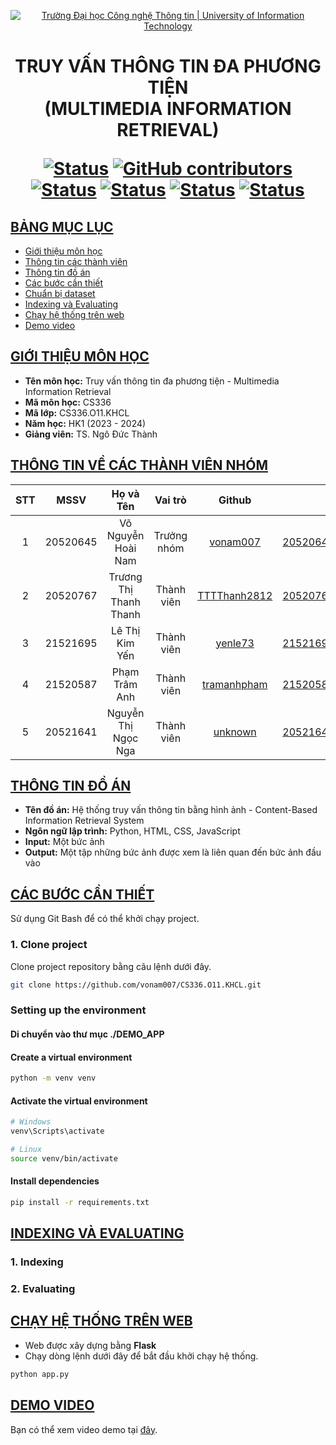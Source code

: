 <a id="top"></a>

<!-- Banner -->
<p align="center">
  <a href="https://www.uit.edu.vn/" title="Trường Đại học Công nghệ Thông tin" style="border: none;">
    <img src="https://i.imgur.com/WmMnSRt.png" alt="Trường Đại học Công nghệ Thông tin | University of Information Technology">
  </a>
</p>

<h1 align="center"><b>TRUY VẤN THÔNG TIN ĐA PHƯƠNG TIỆN<br>(MULTIMEDIA INFORMATION RETRIEVAL)</b></h>

[![Status](https://img.shields.io/badge/status-done-pink?style=flat-square)](https://github.com/pahopu/CS336_ImageSearch_Project2)
[![GitHub contributors](https://img.shields.io/github/contributors/pahopu/CS336_ImageSearch_Project2?style=flat-square)](https://github.com/pahopu/CS336_ImageSearch_Project2/graphs/contributors)
[![Status](https://img.shields.io/badge/language1-python-blue?style=flat-square)](https://github.com/pahopu/CS336_ImageSearch_Project2)
[![Status](https://img.shields.io/badge/language2-html-orange?style=flat-square)](https://github.com/pahopu/CS336_ImageSearch_Project2)
[![Status](https://img.shields.io/badge/language3-css-purple?style=flat-square)](https://github.com/pahopu/CS336_ImageSearch_Project2)
[![Status](https://img.shields.io/badge/language4-javascript-yellow?style=flat-square)](https://github.com/pahopu/CS336_ImageSearch_Project2)

## [BẢNG MỤC LỤC](#top)
* [Giới thiệu môn học](#giới-thiệu-môn-học)
* [Thông tin các thành viên](#thông-tin-về-các-thành-viên-nhóm)
* [Thông tin đồ án](#thông-tin-đồ-án)
* [Các bước cần thiết](#các-bước-cần-thiết)
* [Chuẩn bị dataset](#chuẩn-bị-dataset)
* [Indexing và Evaluating](#indexing-và-evaluating)
* [Chạy hệ thống trên web](#chạy-hệ-thống-trên-web)
* [Demo video](#demo-video)

## [GIỚI THIỆU MÔN HỌC](#top)
* **Tên môn học:** Truy vấn thông tin đa phương tiện - Multimedia Information Retrieval
* **Mã môn học:** CS336
* **Mã lớp:** CS336.O11.KHCL
* **Năm học:** HK1 (2023 - 2024)
* **Giảng viên:** TS. Ngô Đức Thành

## [THÔNG TIN VỀ CÁC THÀNH VIÊN NHÓM](#top)

| STT    | MSSV          | Họ và Tên                |Vai trò    | Github                                          | Email                   |
| :----: |:-------------:| :-----------------------:|:---------:|:-----------------------------------------------:|:-------------------------:
| 1      | 20520645      | Võ Nguyễn Hoài Nam          |Trưởng nhóm|[vonam007](https://github.com/vonam007)              |20520645@gm.uit.edu.vn   |
| 2      | 20520767      | Trương Thị Thanh Thanh      |Thành viên |[TTTThanh2812](https://github.com/TTTThanh2812)          |20520767@gm.uit.edu.vn   |
| 3      | 21521695      | Lê Thị Kim Yến   |Thành viên |[yenle73](https://github.com/yenle73)          |21521695@gm.uit.edu.vn   |
| 4      | 21520587      | Phạm Trâm Anh               |Thành viên |[tramanhpham](https://github.com/tramanhpham)          |21520587@gm.uit.edu.vn   |
| 5      | 20521641      | Nguyễn Thị Ngọc Nga               |Thành viên |[unknown](https://github.com/unknown)          |20521641@gm.uit.edu.vn   |

## [THÔNG TIN ĐỒ ÁN](#top)
* **Tên đồ án:** Hệ thống truy vấn thông tin bằng hình ảnh - Content-Based Information Retrieval System
* **Ngôn ngữ lập trình:** Python, HTML, CSS, JavaScript
* **Input:** Một bức ảnh
* **Output:** Một tập những bức ảnh được xem là liên quan đến bức ảnh đầu vào

## [CÁC BƯỚC CẦN THIẾT](#top)
Sử dụng Git Bash để có thể khởi chạy project.

### 1. Clone project
Clone project repository bằng câu lệnh dưới đây.

```bash
git clone https://github.com/vonam007/CS336.O11.KHCL.git
```

### Setting up the environment

#### Di chuyển vào thư mục ./DEMO_APP

#### Create a virtual environment

```bash
python -m venv venv
```

#### Activate the virtual environment

```bash
# Windows
venv\Scripts\activate

# Linux
source venv/bin/activate
```

#### Install dependencies

```bash
pip install -r requirements.txt
```

## [INDEXING VÀ EVALUATING](#top)


### 1. Indexing


### 2. Evaluating


## [CHẠY HỆ THỐNG TRÊN WEB](#top)
* Web được xây dựng bằng **Flask**
* Chạy dòng lệnh dưới đây để bắt đầu khởi chạy hệ thống.
```bash
python app.py
```
  
## [DEMO VIDEO](#top)
Bạn có thể xem video demo tại [đây](https://drive.google.com/drive/folders/1v_Q-y_l-whS1UIBlAvTw2d1Sa--xKJVw?usp=share_link).